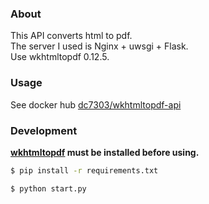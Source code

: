 ### About
This API converts html to pdf.  
The server I used is Nginx + uwsgi + Flask.  
Use wkhtmltopdf 0.12.5.

### Usage
See docker hub [dc7303/wkhtmltopdf-api](https://hub.docker.com/repository/docker/dc7303/wkhtmltopdf-api/general)

### Development
**[wkhtmltopdf](https://wkhtmltopdf.org/) must be installed before using.**

```bash
$ pip install -r requirements.txt

$ python start.py
```
